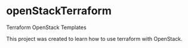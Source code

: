 # openStackTerraform
Terraform OpenStack Templates

This project was created to learn how to use terraform with OpenStack.  
